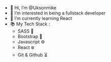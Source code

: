 - 👋 Hi, I’m @Uksonmike
- 👀 I’m interested in being a fullstack developer
- 🌱 I’m currently learning React
- 📚 My Tech Stack :
   - SASS 🎯
   - Bootstrap 🔰
   - Javascript ⚙
   - React ❄️
   - Git & Github ⏳
  
<!---
Uksonmike/Uksonmike is a ✨ special ✨ repository because its `README.md` (this file) appears on your GitHub profile.
You can click the Preview link to take a look at your changes.
--->
